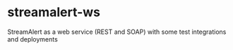 # streamalert-ws
StreamAlert as a web service (REST and SOAP) with some test integrations and deployments
